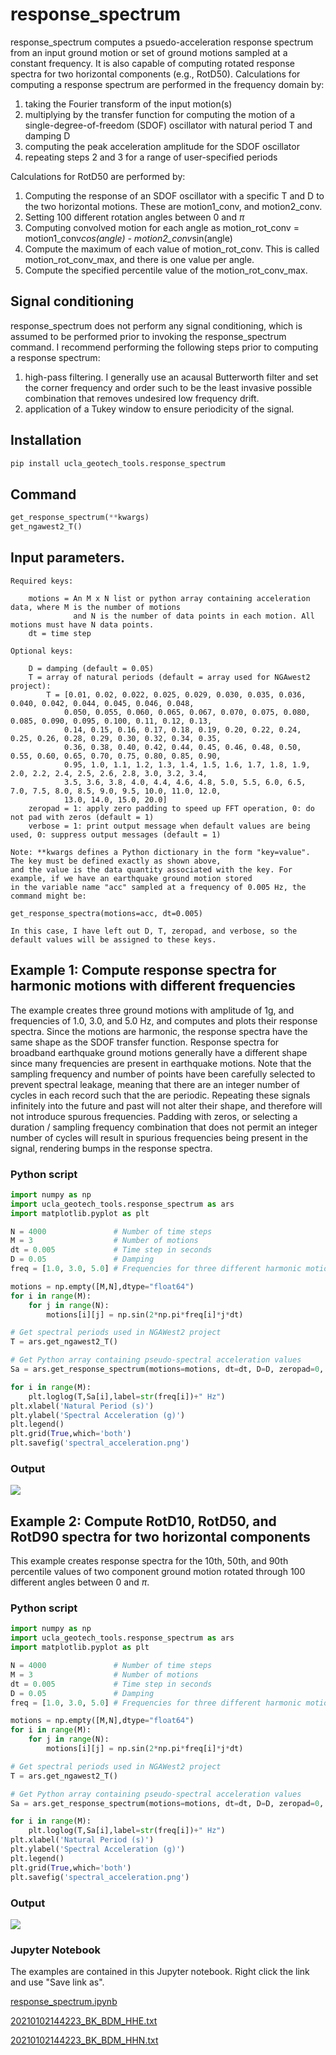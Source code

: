 # response_spectrum

response_spectrum computes a psuedo-acceleration response spectrum from an input ground motion or set of 
ground motions sampled at a constant frequency. It is also capable of computing rotated response spectra for 
two horizontal components (e.g., RotD50). Calculations for computing a response spectrum are performed in 
the frequency domain by:

1. taking the Fourier transform of the input motion(s)
2. multiplying by the transfer function for computing the motion of a single-degree-of-freedom (SDOF) 
   oscillator with natural period T and damping D
4. computing the peak acceleration amplitude for the SDOF oscillator
5. repeating steps 2 and 3 for a range of user-specified periods

Calculations for RotD50 are performed by:

1. Computing the response of an SDOF oscillator with a specific T and D to the two horizontal motions. These are motion1_conv, and motion2_conv.
2. Setting 100 different rotation angles between 0 and $\pi$
3. Computing convolved motion for each angle as motion_rot_conv = motion1_conv*cos(angle) - motion2_conv*sin(angle)
4. Compute the maximum of each value of motion_rot_conv. This is called motion_rot_conv_max, and there is one value per angle.
5. Compute the specified percentile value of the motion_rot_conv_max.

## Signal conditioning

response_spectrum does not perform any signal conditioning, which is assumed to be performed prior to invoking
the response_spectrum command. I recommend performing the following steps prior to computing a response spectrum:

1. high-pass filtering. I generally use an acausal Butterworth filter and set the corner frequency and order
such to be the least invasive possible combination that removes undesired low frequency drift.
2. application of a Tukey window to ensure periodicity of the signal.

## Installation  
```python
pip install ucla_geotech_tools.response_spectrum
```

## Command
```python
get_response_spectrum(**kwargs)
get_ngawest2_T()
```

## Input parameters.
```
Required keys:
    
    motions = An M x N list or python array containing acceleration data, where M is the number of motions 
              and N is the number of data points in each motion. All motions must have N data points.
    dt = time step
        
Optional keys:
    
    D = damping (default = 0.05)
    T = array of natural periods (default = array used for NGAwest2 project): 
        T = [0.01, 0.02, 0.022, 0.025, 0.029, 0.030, 0.035, 0.036, 0.040, 0.042, 0.044, 0.045, 0.046, 0.048, 
            0.050, 0.055, 0.060, 0.065, 0.067, 0.070, 0.075, 0.080, 0.085, 0.090, 0.095, 0.100, 0.11, 0.12, 0.13, 
            0.14, 0.15, 0.16, 0.17, 0.18, 0.19, 0.20, 0.22, 0.24, 0.25, 0.26, 0.28, 0.29, 0.30, 0.32, 0.34, 0.35, 
            0.36, 0.38, 0.40, 0.42, 0.44, 0.45, 0.46, 0.48, 0.50, 0.55, 0.60, 0.65, 0.70, 0.75, 0.80, 0.85, 0.90, 
            0.95, 1.0, 1.1, 1.2, 1.3, 1.4, 1.5, 1.6, 1.7, 1.8, 1.9, 2.0, 2.2, 2.4, 2.5, 2.6, 2.8, 3.0, 3.2, 3.4, 
            3.5, 3.6, 3.8, 4.0, 4.4, 4.6, 4.8, 5.0, 5.5, 6.0, 6.5, 7.0, 7.5, 8.0, 8.5, 9.0, 9.5, 10.0, 11.0, 12.0, 
            13.0, 14.0, 15.0, 20.0]
    zeropad = 1: apply zero padding to speed up FFT operation, 0: do not pad with zeros (default = 1)
    verbose = 1: print output message when default values are being used, 0: suppress output messages (default = 1)
        
Note: **kwargs defines a Python dictionary in the form "key=value". The key must be defined exactly as shown above, 
and the value is the data quantity associated with the key. For example, if we have an earthquake ground motion stored 
in the variable name "acc" sampled at a frequency of 0.005 Hz, the command might be:

get_response_spectra(motions=acc, dt=0.005)

In this case, I have left out D, T, zeropad, and verbose, so the default values will be assigned to these keys.
```

## Example 1: Compute response spectra for harmonic motions with different frequencies
The example creates three ground motions with amplitude of 1g, and frequencies of 1.0, 3.0, and 5.0 Hz, and computes and plots 
their response spectra. Since the motions are harmonic, the response spectra have the same shape as the SDOF transfer function. 
Response spectra for broadband earthquake ground motions generally have a different shape since many frequencies are present in 
earthquake motions. Note that the sampling frequency and number of points have been carefully selected to prevent spectral leakage, 
meaning that there are an integer number of cycles in each record such that the are periodic. Repeating these signals infinitely 
into the future and past will not alter their shape, and therefore will not introduce spurous frequencies. Padding with zeros, or 
selecting a duration / sampling frequency combination that does not permit an integer number of cycles will result in spurious 
frequencies being present in the signal, rendering bumps in the response spectra.

### Python script
```python
import numpy as np
import ucla_geotech_tools.response_spectrum as ars
import matplotlib.pyplot as plt

N = 4000               # Number of time steps
M = 3                  # Number of motions
dt = 0.005             # Time step in seconds
D = 0.05               # Damping
freq = [1.0, 3.0, 5.0] # Frequencies for three different harmonic motions

motions = np.empty([M,N],dtype="float64")
for i in range(M):
    for j in range(N):
        motions[i][j] = np.sin(2*np.pi*freq[i]*j*dt)

# Get spectral periods used in NGAWest2 project
T = ars.get_ngawest2_T()

# Get Python array containing pseudo-spectral acceleration values
Sa = ars.get_response_spectrum(motions=motions, dt=dt, D=D, zeropad=0, verbose=0)

for i in range(M):
    plt.loglog(T,Sa[i],label=str(freq[i])+" Hz")
plt.xlabel('Natural Period (s)')
plt.ylabel('Spectral Acceleration (g)')
plt.legend()
plt.grid(True,which='both')
plt.savefig('spectral_acceleration.png')
```

### Output
![](../docs/spectral_acceleration.png)

## Example 2: Compute RotD10, RotD50, and RotD90 spectra for two horizontal components
This example creates response spectra for the 10th, 50th, and 90th percentile values of two component ground motion rotated 
through 100 different angles between 0 and $\pi$.

### Python script
```python
import numpy as np
import ucla_geotech_tools.response_spectrum as ars
import matplotlib.pyplot as plt

N = 4000               # Number of time steps
M = 3                  # Number of motions
dt = 0.005             # Time step in seconds
D = 0.05               # Damping
freq = [1.0, 3.0, 5.0] # Frequencies for three different harmonic motions

motions = np.empty([M,N],dtype="float64")
for i in range(M):
    for j in range(N):
        motions[i][j] = np.sin(2*np.pi*freq[i]*j*dt)

# Get spectral periods used in NGAWest2 project
T = ars.get_ngawest2_T()

# Get Python array containing pseudo-spectral acceleration values
Sa = ars.get_response_spectrum(motions=motions, dt=dt, D=D, zeropad=0, verbose=0)

for i in range(M):
    plt.loglog(T,Sa[i],label=str(freq[i])+" Hz")
plt.xlabel('Natural Period (s)')
plt.ylabel('Spectral Acceleration (g)')
plt.legend()
plt.grid(True,which='both')
plt.savefig('spectral_acceleration.png')
```

### Output
![](../docs/RotDExample.png)

### Jupyter Notebook
The examples are contained in this Jupyter notebook.  Right click the link and use "Save link as".

[response_spectrum.ipynb](https://github.com/sjbrandenberg/ucla_geotech_tools/raw/main/response_spectrum/response_spectrum.ipynb)

[20210102144223_BK_BDM_HHE.txt](https://github.com/sjbrandenberg/ucla_geotech_tools/raw/main/response_spectrum/20210102144223_BK_BDM_HHE.txt)

[20210102144223_BK_BDM_HHN.txt](https://github.com/sjbrandenberg/ucla_geotech_tools/raw/main/response_spectrum/20210102144223_BK_BDM_HHN.txt)
